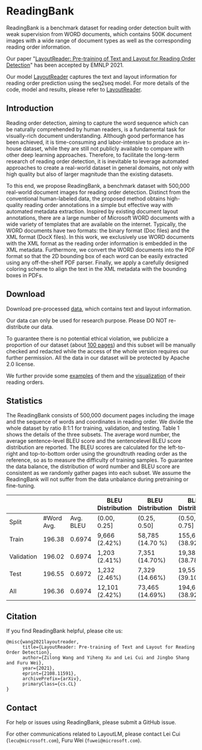 # ReadingBank


ReadingBank is a benchmark dataset for reading order detection built with weak supervision from WORD documents, which contains 500K document images with a wide range of document types as well as the corresponding reading order information. 

Our paper "[LayoutReader: Pre-training of Text and Layout for Reading Order Detection](https://arxiv.org/pdf/2108.11591.pdf)" has been accepted by EMNLP 2021.

Our model [LayoutReader](https://github.com/microsoft/unilm/blob/master/layoutreader) captures the text and layout information for reading order prediction using the seq2seq model. For more details of the code, model and results, please refer to [LayoutReader](https://github.com/microsoft/unilm/blob/master/layoutreader).

## Introduction
Reading order detection, aiming to capture the word sequence which can be naturally comprehended by human readers, is a fundamental task for visually-rich document understanding. Although good performance has been achieved, it is time-consuming and labor-intensive to produce an in-house dataset, while they are still not publicly available to compare with other deep learning approaches. Therefore, to facilitate the long-term research of reading order detection, it is inevitable to leverage automated approaches to create a real-world dataset in general domains, not only with high quality but also of larger magnitude than the existing datasets.

To this end, we propose ReadingBank, a benchmark dataset with 500,000 real-world document images for reading order detection. Distinct from the conventional human-labeled data, the proposed method obtains high-quality reading order annotations in a simple but effective way with automated metadata extraction. Inspired by existing document layout annotations, there are a large number of Microsoft WORD documents with a wide variety of templates that are available on the internet. Typically, the WORD documents have two formats: the binary format (Doc files) and the XML format (DocX files). In this work, we exclusively use WORD documents with the XML format as the reading order information is embedded in the XML metadata. Furthermore, we convert the WORD documents into the PDF format so that the 2D bounding box of each word can be easily extracted using any off-the-shelf PDF parser. Finally, we apply a carefully designed coloring scheme to align the text in the XML metadata with the bounding boxes in PDFs.

## Download

Download pre-processed [data](https://layoutlm.blob.core.windows.net/readingbank/dataset/ReadingBank.zip?sv=2022-11-02&ss=b&srt=o&sp=r&se=2033-06-08T16:48:15Z&st=2023-06-08T08:48:15Z&spr=https&sig=a9VXrihTzbWyVfaIDlIT1Z0FoR1073VB0RLQUMuudD4%3D
), which contains text and layout information.

Our data can only be used for research purpose. Please DO NOT re-distribute our data. 

To guarantee there is no potential ethical violation, we publicize a proportion of our dataset (about [100 pages](https://layoutlm.blob.core.windows.net/readingbank/dataset/ReadingBank_images_examples.zip?sv=2022-11-02&ss=b&srt=o&sp=r&se=2033-06-08T16:48:15Z&st=2023-06-08T08:48:15Z&spr=https&sig=a9VXrihTzbWyVfaIDlIT1Z0FoR1073VB0RLQUMuudD4%3D
)) and this subset will be manually checked and redacted while the access of the whole version requires our further permission. All the data in our dataset will be protected by Apache 2.0 license.

We further provide some [examples](examples/images) of them and the [visualization](examples/visual) of their reading orders.

## Statistics
The ReadingBank consists of 500,000 document pages including the image and the sequence of words and coordinates in reading order. We divide  the whole dataset by ratio 8:1:1 for training, validation, and testing. Table 1 shows the details of the three subsets. The average word number, the average sentence-level BLEU score and the sentencelevel BLEU score distribution are reported. The BLEU scores are calculated for the left-to-right and top-to-bottom order using the groundtruth reading order as the reference, so as to measure the difficulty of training samples. To guarantee the data balance, the distribution of word number and BLEU score are consistent as we randomly gather pages into each subset. We assume the ReadingBank will not suffer from the data unbalance during pretraining or fine-tuning.

|            |            |           | BLEU Distribution | BLEU Distribution | BLEU Distribution | BLEU Distribution |
|------------|------------|-----------|-------------------|-------------------|-------------------|-------------------|
| Split      | #Word Avg. | Avg. BLEU | (0.00, 0.25]      | (0.25, 0.50]      | (0.50, 0.75]      | (0.75, 1.00]      |
| Train      | 196.38     | 0.6974    | 9,666 (2.42%)     | 58,785 (14.70 %)  | 155,662 (38.92%)  | 175,884 (43.97%)  |
| Validation | 196.02     | 0.6974    | 1,203 (2.41%)     | 7,351 (14.70%)    | 19,387 (38.78%)   | 22,053 (44.11%)   |
| Test       | 196.55     | 0.6972    | 1,232 (2.46%)     | 7,329 (14.66%)    | 19,555 (39.10%)   | 21,893 (43.78%)   |
| All        | 196.36     | 0.6974    | 12,101 (2.42%)    | 73,465 (14.69%)   | 194,604 (38.92%)  | 219,830 (43.97%)  |

## Citation

If you find ReadingBank helpful, please cite us:
```
@misc{wang2021layoutreader,
      title={LayoutReader: Pre-training of Text and Layout for Reading Order Detection}, 
      author={Zilong Wang and Yiheng Xu and Lei Cui and Jingbo Shang and Furu Wei},
      year={2021},
      eprint={2108.11591},
      archivePrefix={arXiv},
      primaryClass={cs.CL}
}
```

## Contact

For help or issues using ReadingBank, please submit a GitHub issue.

For other communications related to LayoutLM, please contact Lei Cui (`lecu@microsoft.com`), Furu Wei (`fuwei@microsoft.com`).
